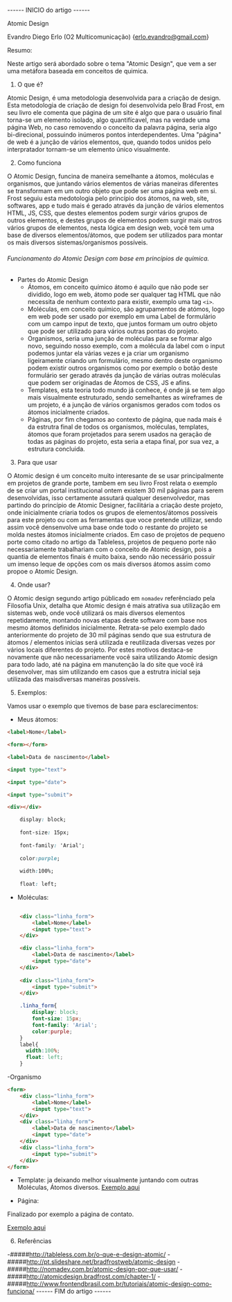 ------ INICIO do artigo ------

Atomic Design

Evandro Diego Erlo (O2 Multicomunicação)
{erlo.evandro@gmail.com}

Resumo:

Neste artigo será abordado sobre o tema "Atomic Design", que vem a ser uma metáfora baseada em conceitos de quimica.

1) O que é?

Atomic Design, é uma metodologia desenvolvida para a criação de design. Esta metodologia de criação de design foi desenvolvida pelo Brad Frost, em seu livro ele comenta que página de um site é algo que para o usuário final torna-se um elemento isolado, algo quantifícavel, mas na verdade uma página Web, no caso removendo o conceito da palavra página, seria algo bi-direcional, possuindo inúmeros pontos interdependentes. Uma "página" de web é a junção de vários elementos, que, quando todos unidos pelo interpratador tornam-se um elemento único visualmente.

2) Como funciona

O Atomic Design, funcina de maneira semelhante a átomos, moléculas e organismos, que juntando vários elementos de várias maneiras diferentes se transformam em um outro objeto que pode ser uma página web em si. Frost seguiu esta medotologia pelo princípio dos átomos, na web, site, softwares, app e tudo mais é gerado através da junção de vários elementos HTML, JS, CSS, que destes elementos podem surgir vários grupos de outros elementos, e destes grupos de elementos podem surgir mais outros vários grupos de elementos, nesta lógica em design web, você tem uma base de diversos elementos/átomos, que podem ser utilizados para montar os mais diversos sistemas/organismos possíveis.

###### Funcionamento do Atomic Design com base em princípios de química.

- Partes do Atomic Design
	- Átomos, em conceito químico átomo é aquilo que não pode ser dividido, logo em web, átomo pode ser qualquer tag HTML que não necessita de nenhum contexto para existir, exemplo uma tag `<i>`.
    - Moléculas, em conceito químico, são agrupamentos de atómos, logo em web pode ser usado por exemplo em uma Label de formulário com um campo input de texto, que juntos formam um outro objeto que pode ser utilizado para vários outras pontas do projeto.
	- Organismos, seria uma junção de moléculas para se formar algo novo, seguindo nosso exemplo, com a molécula da label com o input podemos juntar ela várias vezes e ja criar um organismo ligeiramente criando um formulário, mesmo dentro deste organismo podem existir outros organismos como por exemplo o botão deste formulário ser gerado através da junção de várias outras moléculas que podem ser originadas de Átomos de CSS, JS e afins.
    - Templates, esta teoria todo mundo já conhece, é onde já se tem algo mais visualmente estruturado, sendo semelhantes as wireframes de um projeto, é a junção de vários organismos gerados com todos os átomos inicialmente criados.
    - Páginas, por fim chegamos ao contexto de página, que nada mais é da estrutra final de todos os organismos, moléculas, templates, átomos que foram projetados para serem usados na geração de todas as páginas do projeto, esta seria a etapa final, por sua vez, a estrutura concluida.

3) Para que usar

O Atomic design é um conceito muito interesante de se usar principalmente em projetos de grande porte, tambem em seu livro Frost relata o exemplo de se criar um portal institucional ontem existem 30 mil páginas para serem desenvolvidas, isso certamente assutará qualquer desenvolvedor, mas partindo do princípio de Atomic Designer, facilitária a criação deste projeto, onde inicialmente criaria todos os grupos de elementos/átomos possiveis para este projeto ou com as ferramentas que voce pretende utillizar, sendo assim você densenvolve uma base onde todo o restante do projeto se molda nestes átomos inicialmente criados. Em caso de projetos de pequeno porte como citado no artigo da Tableless, projetos de pequeno porte não necessariamente trabalhariam com o conceito de Atomic design, pois a quantia de elementos finais é muito baixa, sendo não necessário possuir um imenso leque de opções com os mais diversos átomos assim como propoe o Atomic Design.

4) Onde usar?

O Atomic design segundo artigo públicado em `nomadev` referênciado pela Filosofia Unix, detalha que Atomic design é mais atrativa sua utilização em sistemas web, onde você utilizará os mais diversos elementos repetidamente, montando novas etapas deste software com base nos mesmo átomos definidos inicialmente. Retrata-se pelo exemplo dado anteriormente do projeto de 30 mil páginas sendo que sua estrutura de átomos / elementos inicias será utilizada e reutilizada diversas vezes por vários locais diferentes do projeto. Por estes motivos destaca-se novamente que não necessariamente você saira utilizando Atomic design para todo lado, até na página em manutenção la do site que você irá desenvolver, mas sim utilizando em casos que a estrutra inicial seja utilizada das maisdiversas maneiras possíveis.

5) Exemplos:

Vamos usar o exemplo que tivemos de base para esclarecimentos:
- Meus átomos:
```html
<label>Nome</label>

<form></form>

<label>Data de nascimento</label>

<input type="text">

<input type="date">

<input type="submit">

<div></div>
```
```css
    display: block;
    
    font-size: 15px;
    
    font-family: 'Arial'; 
    
    color:purple; 
    
    width:100%;
    
    float: left; 

```
- Moléculas:
```html
    
    <div class="linha_form">
        <label>Nome</label>
        <input type="text">
    </div>

    <div class="linha_form">
        <label>Data de nascimento</label>
        <input type="date">
    </div>
    
    <div class="linha_form">
        <input type="submit">
    </div>

```
```css
    .linha_form{
        display: block;
        font-size: 15px;
        font-family: 'Arial'; 
        color:purple; 
    }
    label{
      width:100%;
      float: left; 
    }
``` 
-Organismo

```html
<form>
    <div class="linha_form">
        <label>Nome</label>
        <input type="text">
    </div>
    <div class="linha_form">
        <label>Data de nascimento</label>
        <input type="date">
    </div>
    <div class="linha_form">
        <input type="submit">
    </div>
</form>
```

- Template:
ja deixando melhor visualmente juntando com outras Moléculas, Átomos diversos.
[Exemplo aqui](http://codepen.io/shelontwo/pen/epVGJV)

- Página:

Finalizado por exemplo a página de contato.

[Exemplo aqui](http://codepen.io/shelontwo/pen/NGyabd)


6) Referências

-#####http://tableless.com.br/o-que-e-design-atomic/
-#####http://pt.slideshare.net/bradfrostweb/atomic-design
-#####http://nomadev.com.br/atomic-design-por-que-usar/
-#####http://atomicdesign.bradfrost.com/chapter-1/
-#####http://www.frontendbrasil.com.br/tutoriais/atomic-design-como-funciona/
------ FIM do artigo ------